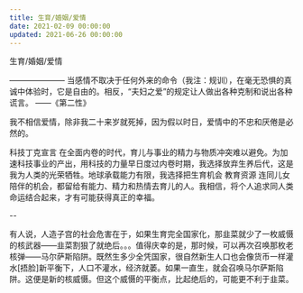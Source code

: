 ```yaml
---
title: 生育/婚姻/爱情
date: 2021-02-09 00:00:00
updated: 2021-06-26 00:00:00
---
```


生育/婚姻/爱情

———————
当感情不取决于任何外来的命令（我注：规训），在毫无恐惧的真诚中体验时，它是自由的。相反，“夫妇之爱”的规定让人做出各种克制和说出各种谎言。
——《第二性》

我不相信爱情，除非我二十来岁就死掉，因为假以时日，爱情中的不忠和厌倦是必然的。

科技丁克宣言
在全面内卷的时代，育儿与事业的精力与物质冲突难以避免。为加速科技事业的产出，用科技的力量早日度过内卷时期，我选择放弃生养后代，这是我为人类的光荣牺牲。地球承载能力有限，我选择把生育机会 教育资源 连同儿女陪伴的机会，都留给有能力、精力和热情去育儿的人。我相信，将个人追求同人类命运结合起来，才有可能获得真正的幸福。

--

有人说，人造子宫的社会危害在于，如果生育完全国家化，那韭菜就少了一枚威慑的核武器——韭菜割狠了就绝后。。。值得庆幸的是，那时候，可以再次召唤那枚老核弹——马尔萨斯陷阱。既然生多少全凭国家，很自然新生人口也会像货币一样灌水[捂脸]新平衡下，人口不灌水，经济就萎。如果一直生，就会召唤马尔萨斯陷阱。这便是新的核威慑。但这个威慑的平衡点，比起绝后的，可能更不利于韭菜。
